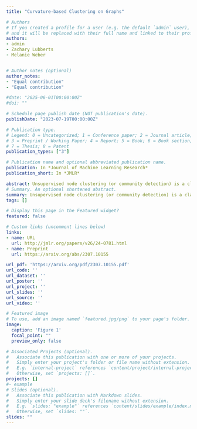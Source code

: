 ```yaml
---
title: "Curvature-based Clustering on Graphs"

# Authors
# If you created a profile for a user (e.g. the default `admin` user), write the username (folder name) here 
# and it will be replaced with their full name and linked to their profile.
authors:
- admin
- Zachary Lubberts
- Melanie Weber


# Author notes (optional)
author_notes:
- "Equal contribution"
- "Equal contribution"

#date: "2025-06-01T00:00:00Z"
#doi: ""

# Schedule page publish date (NOT publication's date).
publishDate: "2023-07-19T00:00:00Z"

# Publication type.
# Legend: 0 = Uncategorized; 1 = Conference paper; 2 = Journal article;
# 3 = Preprint / Working Paper; 4 = Report; 5 = Book; 6 = Book section;
# 7 = Thesis; 8 = Patent
publication_types: ["3"]

# Publication name and optional abbreviated publication name.
publication: In *Journal of Machine Learning Research*
publication_short: In *JMLR*

abstract: Unsupervised node clustering (or community detection) is a classical graph learning task. In this paper, we study algorithms, which exploit the geometry of the graph to identify densely connected substructures, which form clusters or communities. Our method implements discrete Ricci curvatures and their associated geometric flows, under which the edge weights of the graph evolve to reveal its community structure. We consider several discrete curvature notions and analyze the utility of the resulting algorithms. In contrast to prior literature, we study not only single-membership community detection, where each node belongs to exactly one community, but also mixed-membership community detection, where communities may overlap. For the latter, we argue that it is beneficial to perform community detection on the line graph, i.e., the graph’s dual. We provide both theoretical and empirical evidence for the utility of our curvature-based clustering algorithms. In addition, we give several results on the relationship between the curvature of a graph and that of its dual, which enable the efficient implementation of our proposed mixed-membership community detection approach and which may be of independent interest for curvature-based network analysis.
# Summary. An optional shortened abstract.
summary: Unsupervised node clustering (or community detection) is a classical graph learning task. In this paper, we study algorithms, which exploit the geometry of the graph to identify densely connected substructures, which form clusters or communities. Our method implements discrete Ricci curvatures and their associated geometric flows, under which the edge weights of the graph evolve to reveal its community structure. We consider several discrete curvature notions and analyze the utility of the resulting algorithms. In contrast to prior literature, we study not only single-membership community detection, where each node belongs to exactly one community, but also mixed-membership community detection, where communities may overlap. For the latter, we argue that it is beneficial to perform community detection on the line graph, i.e., the graph’s dual. We provide both theoretical and empirical evidence for the utility of our curvature-based clustering algorithms. In addition, we give several results on the relationship between the curvature of a graph and that of its dual, which enable the efficient implementation of our proposed mixed-membership community detection approach and which may be of independent interest for curvature-based network analysis.
tags: []

# Display this page in the Featured widget?
featured: false

# Custom links (uncomment lines below)
links:
- name: URL
  url: http://jmlr.org/papers/v26/24-0781.html
- name: Preprint
  url: https://arxiv.org/abs/2307.10155

url_pdf: 'https://arxiv.org/pdf/2307.10155.pdf'
url_code: ''
url_dataset: ''
url_poster: ''
url_project: ''
url_slides: ''
url_source: ''
url_video: ''

# Featured image
# To use, add an image named `featured.jpg/png` to your page's folder. 
image:
  caption: 'Figure 1'
  focal_point: ""
  preview_only: false

# Associated Projects (optional).
#   Associate this publication with one or more of your projects.
#   Simply enter your project's folder or file name without extension.
#   E.g. `internal-project` references `content/project/internal-project/index.md`.
#   Otherwise, set `projects: []`.
projects: []
#- example
# Slides (optional).
#   Associate this publication with Markdown slides.
#   Simply enter your slide deck's filename without extension.
#   E.g. `slides: "example"` references `content/slides/example/index.md`.
#   Otherwise, set `slides: ""`.
slides: ""
---
```

